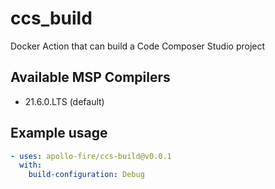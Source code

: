 # ccs_build
Docker Action that can build a Code Composer Studio project

## Available MSP Compilers
* 21.6.0.LTS (default)

## Example usage
```yaml
- uses: apollo-fire/ccs-build@v0.0.1
  with:
    build-configuration: Debug
```
